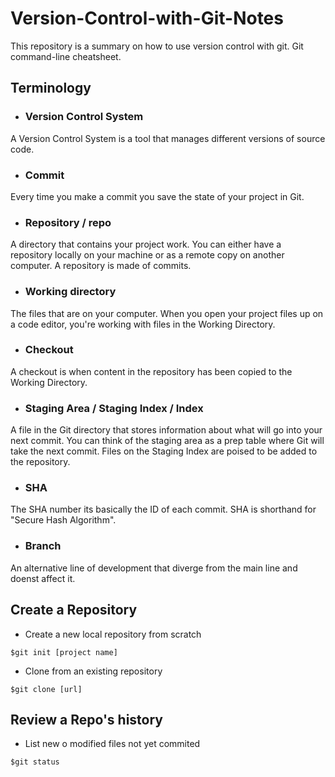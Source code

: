 # Version-Control-with-Git-Notes
This repository is a summary on how to use version control with git. Git command-line cheatsheet.

## Terminology
* ### Version Control System
A Version Control System is a tool that manages different versions of source code.

* ### Commit
Every time you make a commit you save the state of your project in Git.

* ### Repository / repo
A directory that contains your project work. You can either have a repository locally on your machine or as a remote copy on another computer. A repository is made of commits.

* ### Working directory
The files that are on your computer. When you open your project files up on a code editor, you're working with files in the Working Directory.

* ### Checkout
A checkout is when content in the repository has been copied to the Working Directory.

* ### Staging Area / Staging Index / Index
A file in the Git directory that stores information about what will go into your next commit. You can think of the staging area as a prep table where Git will take the next commit. Files on the Staging Index are poised to be added to the repository.

* ### SHA
The SHA number its basically the ID of each commit. SHA is shorthand for "Secure Hash Algorithm".

* ### Branch
An alternative line of development that diverge from the main line and doenst affect it.

## Create a Repository
- Create a new local repository from scratch

`$git init [project name]`

- Clone from an existing repository

`$git clone [url]`

## Review a Repo's history
- List new o modified files not yet commited

`$git status`
